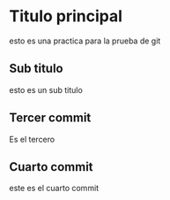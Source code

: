 # Titulo principal
esto es una practica para la prueba de git

## Sub titulo
esto es un sub titulo

## Tercer commit
Es el tercero

## Cuarto commit
este es el cuarto commit